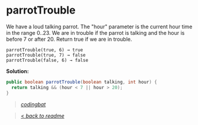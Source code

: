 # parrotTrouble

We have a loud talking parrot. The "hour" parameter is the current hour time in the range 0..23. We are in trouble if the parrot is talking and the hour is before 7 or after 20. Return true if we are in trouble.

```
parrotTrouble(true, 6) → true
parrotTrouble(true, 7) → false
parrotTrouble(false, 6) → false
```

**Solution:**

```java
public boolean parrotTrouble(boolean talking, int hour) {
  return talking && (hour < 7 || hour > 20);
}
```

> _[codingbat](http://codingbat.com/prob/p140449)_

> [< _back to readme_](FINDREPLACEREADME)